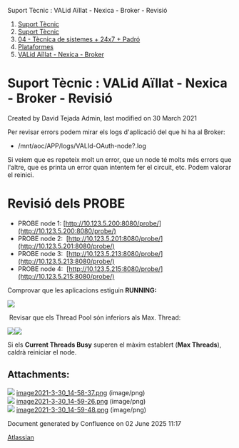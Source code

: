 Suport Tècnic : VALid Aïllat - Nexica - Broker - Revisió  

1.  [Suport Tècnic](index.md)
2.  [Suport Tècnic](13893782.md)
3.  [04 - Tècnica de sistemes + 24x7 + Padró](26313202.md)
4.  [Plataformes](Plataformes_41520520.md)
5.  [VALid Aïllat - Nexica - Broker](41522217.md)

Suport Tècnic : VALid Aïllat - Nexica - Broker - Revisió
========================================================

Created by David Tejada Admin, last modified on 30 March 2021

Per revisar errors podem mirar els logs d'aplicació del que hi ha al Broker:

*   /mnt/aoc/APP/logs/VALId-OAuth-node?.log

Si veiem que es repeteix molt un error, que un node té molts més errors que l'altre, que es printa un error quan intentem fer el circuit, etc. Podem valorar el reinici.

Revisió dels PROBE
==================

*   PROBE node 1: [http://10.123.5.200:8080/probe/](http://10.123.5.200:8080/probe/)
*   PROBE node 2:  [http://10.123.5.201:8080/probe/](http://10.123.5.201:8080/probe/)
*   PROBE node 3:  [http://10.123.5.213:8080/probe/](http://10.123.5.213:8080/probe/)
*   PROBE node 4:  [http://10.123.5.215:8080/probe/](http://10.123.5.215:8080/probe/)

Comprovar que les aplicacions estiguin **RUNNING:**

**![](attachments/41522221/41522254.png)**

 Revisar que els Thread Pool són inferiors als Max. Thread:

![](attachments/41522221/41522255.png)![](attachments/41522221/41522256.png)

  

Si els **Current Threads Busy** superen el màxim establert (**Max Threads**), caldrà reiniciar el node.

  

  

  

  

  

  

Attachments:
------------

![](images/icons/bullet_blue.gif) [image2021-3-30\_14-58-37.png](attachments/41522221/41522254.png) (image/png)  
![](images/icons/bullet_blue.gif) [image2021-3-30\_14-59-26.png](attachments/41522221/41522255.png) (image/png)  
![](images/icons/bullet_blue.gif) [image2021-3-30\_14-59-48.png](attachments/41522221/41522256.png) (image/png)  

Document generated by Confluence on 02 June 2025 11:17

[Atlassian](http://www.atlassian.com/)